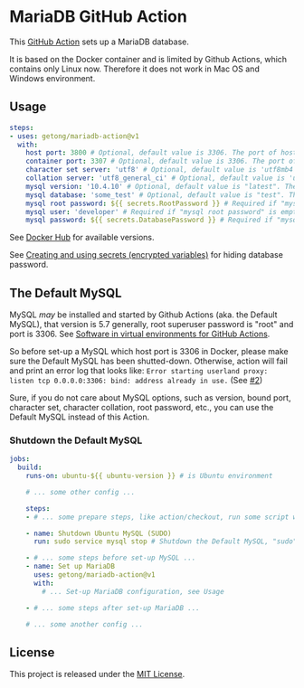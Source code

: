 # MariaDB GitHub Action

This [GitHub Action](https://github.com/features/actions) sets up a MariaDB database.

It is based on the Docker container and is limited by Github Actions, which contains only Linux now. Therefore it does not work in Mac OS and Windows environment.

## Usage

```yaml
steps:
- uses: getong/mariadb-action@v1
  with:
    host port: 3800 # Optional, default value is 3306. The port of host
    container port: 3307 # Optional, default value is 3306. The port of container
    character set server: 'utf8' # Optional, default value is 'utf8mb4'. The '--character-set-server' option for mysqld
    collation server: 'utf8_general_ci' # Optional, default value is 'utf8mb4_general_ci'. The '--collation-server' option for mysqld
    mysql version: '10.4.10' # Optional, default value is "latest". The version of the MariaDB
    mysql database: 'some_test' # Optional, default value is "test". The specified database which will be create
    mysql root password: ${{ secrets.RootPassword }} # Required if "mysql user" is empty, default is empty. The root superuser password
    mysql user: 'developer' # Required if "mysql root password" is empty, default is empty. The superuser for the specified database. Can use secrets, too
    mysql password: ${{ secrets.DatabasePassword }} # Required if "mysql user" exists. The password for the "mysql user"
```

See [Docker Hub](https://hub.docker.com/_/mariadb) for available versions.

See [Creating and using secrets (encrypted variables)](https://help.github.com/en/articles/virtual-environments-for-github-actions#creating-and-using-secrets-encrypted-variables) for hiding database password.

## The Default MySQL

MySQL *may* be installed and started by Github Actions (aka. the Default MySQL), that version is 5.7 generally, root superuser password is "root" and port is 3306. See [Software in virtual environments for GitHub Actions](https://help.github.com/en/articles/software-in-virtual-environments-for-github-actions).

So before set-up a MySQL which host port is 3306 in Docker, please make sure the Default MySQL has been shutted-down. Otherwise, action will fail and print an error log that looks like: `Error starting userland proxy: listen tcp 0.0.0.0:3306: bind: address already in use.` (See [#2](https://github.com/mirromutth/mysql-action/issues/2))

Sure, if you do not care about MySQL options, such as version, bound port, character set, character collation, root password, etc., you can use the Default MySQL instead of this Action.

### Shutdown the Default MySQL

```yaml
jobs:
  build:
    runs-on: ubuntu-${{ ubuntu-version }} # is Ubuntu environment

    # ... some other config ...

    steps:
    - # ... some prepare steps, like action/checkout, run some script without MySQL, etc.

    - name: Shutdown Ubuntu MySQL (SUDO)
      run: sudo service mysql stop # Shutdown the Default MySQL, "sudo" is necessary, please not remove it

    - # ... some steps before set-up MySQL ...
    - name: Set up MariaDB
      uses: getong/mariadb-action@v1
      with:
        # ... Set-up MariaDB configuration, see Usage

    - # ... some steps after set-up MariaDB ...

    # ... some another config ...
```

## License

This project is released under the [MIT License](LICENSE).
